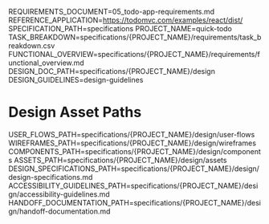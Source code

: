 REQUIREMENTS_DOCUMENT=05_todo-app-requirements.md
REFERENCE_APPLICATION=https://todomvc.com/examples/react/dist/
SPECIFICATION_PATH=specifications
PROJECT_NAME=quick-todo
TASK_BREAKDOWN=specifications/{PROJECT_NAME}/requirements/task_breakdown.csv
FUNCTIONAL_OVERVIEW=specifications/{PROJECT_NAME}/requirements/functional_overview.md
DESIGN_DOC_PATH=specifications/{PROJECT_NAME}/design
DESIGN_GUIDELINES=design-guidelines

# Design Asset Paths
USER_FLOWS_PATH=specifications/{PROJECT_NAME}/design/user-flows
WIREFRAMES_PATH=specifications/{PROJECT_NAME}/design/wireframes
COMPONENTS_PATH=specifications/{PROJECT_NAME}/design/components
ASSETS_PATH=specifications/{PROJECT_NAME}/design/assets
DESIGN_SPECIFICATIONS_PATH=specifications/{PROJECT_NAME}/design/design-specifications.md
ACCESSIBILITY_GUIDELINES_PATH=specifications/{PROJECT_NAME}/design/accessibility-guidelines.md
HANDOFF_DOCUMENTATION_PATH=specifications/{PROJECT_NAME}/design/handoff-documentation.md